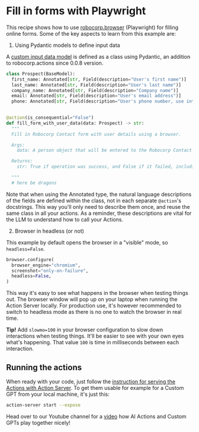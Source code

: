 # Fill in forms with Playwright

This recipe shows how to use [robocorp.browser](https://robocorp.com/docs/python/robocorp/robocorp-browser) (Playwright) for filling online forms. Some of the key aspects to learn from this example are:

1. Using Pydantic models to define input data

A [custom input data model](https://github.com/robocorp/robocorp/blob/master/action_server/docs/guides/04-custom-data.md) is defined as a class using Pydantic, an addition to robocorp.actions since 0.0.8 version.

```python
class Prospect(BaseModel):
  first_name: Annotated[str, Field(description="User's first name")]
  last_name: Annotated[str, Field(description="User's last name")]
  company_name: Annotated[str, Field(description="Company name")]
  email: Annotated[str, Field(description="User's email address")]
  phone: Annotated[str, Field(description="User's phone number, use international format.")]
    

@action(is_consequential="False")
def fill_form_with_user_data(data: Prospect) -> str:
  """
  Fill in Robocorp Contact form with user details using a browser.

  Args:
    data: A person object that will be entered to the Robocorp Contact form.

  Returns:
    str: True if operation was success, and False if it failed, including an error message.

  """
  # here be dragons
```

Note that when using the Annotated type, the natural language descriptions of the fields are defined within the class, not in each separate `@action`'s docstrings. This way you'll only need to describe them once, and reuse the same class in all your actions. As a reminder, these descriptions are vital for the LLM to understand how to call your Actions.

2. Browser in headless (or not)

This example by default opens the browser in a "visible" mode, so `headless=False`.

```python
browser.configure(
  browser_engine="chromium",
  screenshot="only-on-failure",
  headless=False,
)
```

This way it's easy to see what happens in the browser when testing things out. The browser window will pop up on your laptop when running the Action Server locally. For production use, it's however recommended to switch to headless mode as there is no one to watch the browser in real time.

**Tip!** Add `slowmo=100` in your browser configuration to slow down interactions when testing things. It'll be easier to see with your own eyes what's happening. That value `100` is time in milliseconds between each interaction.

## Running the actions

When ready with your code, just follow the [instruction for serving the Actions with Action Server](https://github.com/robocorp/robocorp/blob/master/action_server/docs/guides/00-startup-command-line.md). To get them usable for example for a Custom GPT from your local machine, it's just this:

```bash
action-server start --expose
```

Head over to our Youtube channel for a [video](https://www.youtube.com/watch?v=7aq6QDCaUmA) how AI Actions and Custom GPTs play together nicely!